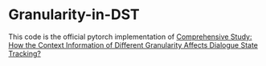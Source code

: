 # Granularity-in-DST

This code is the official pytorch implementation of [Comprehensive Study: How the Context Information of Different Granularity Affects Dialogue State Tracking?](https://arxiv.org/abs/2105.03571)
